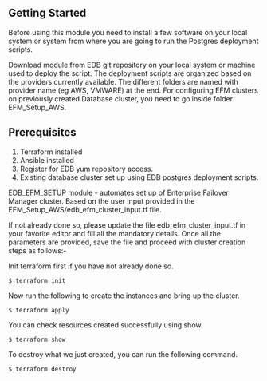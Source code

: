 ## Getting Started
Before using this module you need to install a few software on your local system or system from where you are going to run the Postgres deployment scripts. 


Download module from EDB git repository on your local system or machine used to deploy the script. The deployment scripts are organized based on the providers currently available. The different folders are named with provider name (eg AWS, VMWARE) at the end. For configuring EFM clusters on previously created Database cluster, you need to go inside folder EFM_Setup_AWS.

## Prerequisites
1. Terraform installed 
2. Ansible installed
3. Register for EDB yum repository access. 
4. Existing database cluster set up using EDB postgres deployment scripts.

EDB_EFM_SETUP module - automates set up of Enterprise Failover Manager cluster. Based on the user input provided in the EFM_Setup_AWS/edb_efm_cluster_input.tf file.

If not already done so, please update the file edb_efm_cluster_input.tf in your favorite editor and fill all the mandatory details. Once all the parameters are provided, save the file and proceed with cluster creation steps as follows:-

Init terraform first if you have not already done so.

```
$ terraform init
```

Now run the following to create the instances and bring up the cluster.

```
$ terraform apply
```
You can check resources created successfully using show.

```
$ terraform show
```

To destroy what we just created, you can run the following command.

```
$ terraform destroy
```

